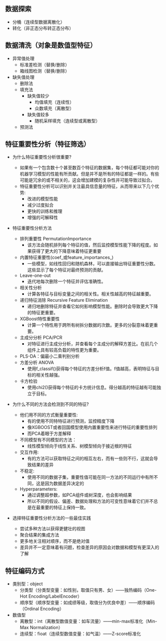 ## 数据探索
- 分桶（连续型数据离散化）
- 转化（非正态分布转正态分布）

## 数据清洗（对象是数值型特征）
- 异常值处理
	- 标准差检测（替换/删除）
	- 箱线图检测（替换/删除）
- 缺失值处理
	- 删除法
	- 填充法
		- 缺失值较少
			- 均值填充（连续性）
			- 众数填充（离散型）
		- 缺失值较多
			- 随机采样填充（连续型或离散型）
	- 预测法

## 特征重要性分析（特征筛选）
- 为什么特征重要性分析很重要?
	- 如果有一个包含数十个甚至数百个特征的数据集，每个特征都可能对你的机器学习模型的性能有所贡献。但是并不是所有的特征都是一样的。有些可能是冗余的或不相关的，这会增加建模的复杂性并可能导致过拟合。
	- 特征重要性分析可以识别并关注最具信息量的特征，从而带来以下几个优势:
		- 改进的模型性能
		- 减少过度拟合
		- 更快的训练和推理
		- 增强的可解释性

- 特征重要性分析方法
	- 排列重要性 PermutationImportance
		- 该方法会随机排列每个特征的值，然后监控模型性能下降的程度。如果获得了更大的下降意味着特征更重要
	- 内置特征重要性(coef_或feature_importances_)
		- 一些模型，如线性回归和随机森林，可以直接输出特征重要性分数。这些显示了每个特征对最终预测的贡献。
	- Leave-one-out
		- 迭代地每次删除一个特征并评估准确性。
	- 相关性分析
		- 计算各特征与目标变量之间的相关性。相关性越高的特征越重要。
	- 递归特征消除 Recursive Feature Elimination
		- 递归地删除特征并查看它如何影响模型性能。删除时会导致更大下降的特征更重要。
	- XGBoost特性重要性
		- 计算一个特性用于跨所有树拆分数据的次数。更多的分裂意味着更重要。
	- 主成分分析 PCA/PCR
		- 对特征进行主成分分析，并查看每个主成分的解释方差比。在前几个组件上具有较高负载的特性更为重要。
	- PLS-DA：偏最小二乘判别分析
	- 方差分析 ANOVA
		- 使用f_classif()获得每个特征的方差分析f值。f值越高，表明特征与目标的相关性越强。
	- 卡方检验
		- 使用chi2()获得每个特征的卡方统计信息。得分越高的特征越有可能独立于目标。

- 为什么不同的方法会检测到不同的特征?
	- 他们用不同的方式衡量重要性:
		- 有的使用不同特特征进行预测，监控精度下降
		- 像XGBOOST或者回国模型使用内置重要性来进行特征的重要性排列
		- 而PCA着眼于方差解释
	- 不同模型有不同模型的方法：
		- 线性模型倾向于线性关系、树模型倾向于接近根的特征
	- 交互作用:
		- 有的方法可以获取特征之间的相互左右，而有一些则不行，这就会导致结果的差异
	- 不稳定:
		- 使用不同的数据子集，重要性值可能在同一方法的不同运行中有所不同，这是因为数据差异决定的
	- Hyperparameters:
		- 通过调整超参数，如PCA组件或树深度，也会影响结果
		- 所以不同的假设、偏差、数据处理和方法的可变性意味着它们并不总是在最重要的特征上保持一致。
		
- 选择特征重要性分析方法的一些最佳实践
	- 尝试多种方法以获得更健壮的视图
	- 聚合结果的集成方法
	- 更多地关注相对顺序，而不是绝对值
	- 差异并不一定意味着有问题，检查差异的原因会对数据和模型有更深入的了解


## 特征编码方式
- 类别型：object
	- 分类型（分类型变量：如性别，取值只有男、女）——独热编码（One-Hot Encoding/LabelEncoder）
	- 顺序型（顺序型变量：如成绩等级，取值分为优良中差）——顺序编码（Ordinal Encoding）
- 数值型
	- 离散型：int（离散型数值变量：如车流量）——min-max标准化（Min-Max Normalization）
	- 连续型：fioat（连续型数值变量：如气温）——Z-score标准化